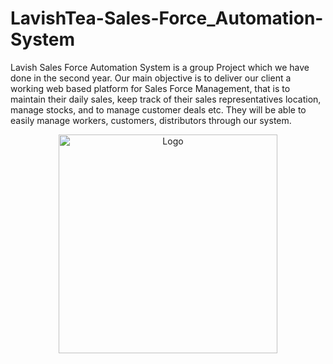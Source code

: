 # LavishTea-Sales-Force_Automation-System

Lavish Sales Force Automation System is a group Project which we have done in the second year. Our main objective is to deliver our client a working web based platform for Sales Force Management, that is to maintain their daily sales, keep track of their sales representatives location, manage stocks, and to manage customer deals etc. They will be able to easily manage workers, customers, distributors through our system.

  <p align='center'>
  <img src="https://github.com/codekcg23/LavishTea-Sales-Force_Automation-System/blob/testbranch/client/public/logo.png" width="350" title="Logo">
  </p>
  
